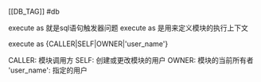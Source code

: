 [[DB_TAG]] #db 

execute as 就是sql语句触发器问题
execute as 是用来定义模块的执行上下文

execute as {CALLER|SELF|OWNER|'user_name'}

CALLER: 模块调用方
SELF: 创建或更改模块的用户
OWNER: 模块的当前所有者
'user_name': 指定的用户